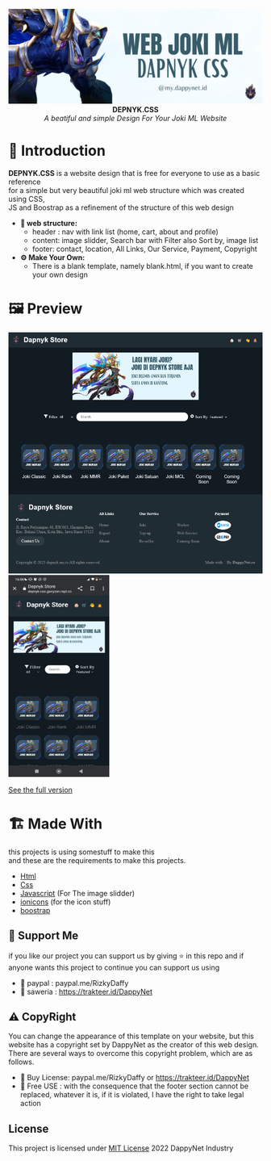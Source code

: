 
<p align="center">
  <img src="https://github.com/Dappy-Net/Joki/blob/main/Assets/banner.png?raw=true"> <br>
  <b>DEPNYK.CSS</b> <br>
  <i>A beatiful and simple Design For Your Joki ML Website</i>
</p>

# 🚩 Introduction

<p><b>DEPNYK.CSS</b> is a website design that is free for everyone to use as a basic reference<br>
  for a simple but very beautiful joki ml web structure which was created using CSS,<br>
  JS and Boostrap as a refinement of the structure of this web design</p>


* **🔖 web structure:**
  * header :  nav with link list (home, cart, about and profile)
  * content: image slidder, Search bar with Filter also Sort by, image list
  * footer: contact, location, All Links, Our Service, Payment, Copyright
* **⚙ Make Your Own:**
  * There is a blank template, namely blank.html, if you want to create your own design

# 🖼 Preview

<img src="https://github.com/Dappy-Net/Joki/blob/main/Assets/demo.png?raw=true" > <br>
<img src="https://github.com/Dappy-Net/Joki/blob/main/Assets/demo-hp.jpeg?raw=true" style="width: 200px; height: 400px;"> <br>

[See the full version](https://semaphoreify.gwryzen.repl.co)
<br>

# 🏗 Made With
this projects is using somestuff to make this<br>
and these are the requirements to make this projects.
 - [Html](https://id.wikipedia.org/wiki/HTML)
 - [Css](https://en.wikipedia.org/wiki/CSS) 
 - [Javascript](https://www.javascript.com/) (For The image slidder)
 - [ionicons](https://ionic.io/ionicons) (for the icon stuff)
 - [boostrap](https://en.wikipedia.org/wiki/Bootstrap_(front-end_framework)) 

## 👛 Support Me 
if you like our project you can support us by giving ⭐ in this repo
and if anyone wants this project to continue you can support us using
- 👝 paypal : paypal.me/RizkyDaffy
- 🤑 saweria : https://trakteer.id/DappyNet

## ⚠ CopyRight
You can change the appearance of this template on your website, but this website has a copyright set by DappyNet as the creator of this web design. There are several ways to overcome this copyright problem, which are as follows.
- 👝 Buy License: paypal.me/RizkyDaffy or https://trakteer.id/DappyNet
- 💸 Free USE : with the consequence that the footer section cannot be replaced, whatever it is, if it is violated, I have the right to take legal action


## License
This project is licensed under [MIT License](https://github.com/Dappy-Net/Joki/blob/main/LICENSE) 2022 DappyNet Industry
